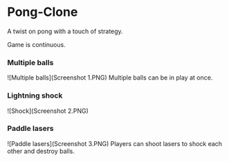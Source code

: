 # Pong-Clone
A twist on pong with a touch of strategy.

Game is continuous.



### Multiple balls
![Multiple balls](Screenshot 1.PNG)
Multiple balls can be in play at once.

### Lightning shock
![Shock](Screenshot 2.PNG)

### Paddle lasers 
![Paddle lasers](Screenshot 3.PNG)
Players can shoot lasers to shock each other and destroy balls.
